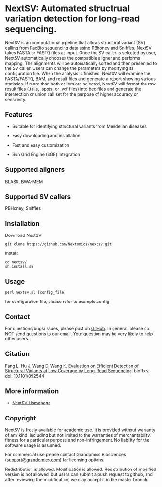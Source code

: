 # NextSV: Automated structrual variation detection for long-read sequencing.

NextSV is an computational pipeline that allows structural variant (SV) calling from PacBio sequencing data using PBhoney and Sniffles. NextSV takes FASTA or FASTQ files as input. Once the SV caller is selected by user, NextSV automatically chooses the compatible aligner and performs mapping. The alignments will be automatically sorted and then presented to the SV caller. Users can change the parameters by modifying its configuration file. When the analysis is finished, NextSV will examine the FASTA/FASTQ, BAM, and result files and generate a report showing various statistics. If more than both callers are selected, NextSV will format the raw result files (.tails, .spots, or .vcf files) into bed files and generate the intersection or union call set for the purpose of higher accuracy or sensitivity.

## Features

* Suitable for identifying structural variants from Mendelian diseases.

* Easy downloading and installation.

* Fast and easy customization

* Sun Grid Engine (SGE) integration

## Supported aligners

   BLASR, BWA-MEM

## Supported SV callers

   PBHoney, Sniffles

## Installation

   Download NextSV: 

   ```
   git clone https://github.com/Nextomics/nextsv.git
   ```

   Install:
   ```
   cd nextsv/
   sh install.sh
   ```

## Usage
   ```
   perl nextsv.pl [config_file]
   ```
   for configuration file, please refer to example.config

## Contact

For questions/bugs/issues, please post on [GitHub](https://github.com/Nextomics/nextsv). In general, please do NOT send questions to our email. Your question may be very likely to help other users.

## Citation

Fang L, Hu J, Wang D, Wang K. [Evaluation on Efficient Detection of Structural Variants at Low Coverage by Long-Read Sequencing](http://biorxiv.org/content/early/2016/12/09/092544). bioRxiv, doi: 10.1101/092544

## More information

* [NextSV Homepage](https://github.com/Nextomics/nextsv)

## Copyright

NextSV is freely available for academic use. It is provided without warranty of any kind, including but not limited to the warranties of merchantability, fitness for a particular purpose and non-infringement. No liability for the software usage is assumed.

For commercial use please contact Grandomics Biosciences (support@grandomics.com) for licensing options. 

Redistribution is allowed. Modification is allowed. Redistribution of modified version is not allowed, but users can submit a push request to github, and after reviewing the modification, we may accept it in the master branch.

